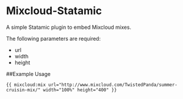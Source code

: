 Mixcloud-Statamic
=================

A simple Statamic plugin to embed Mixcloud mixes.

The following parameters are required:

* url
* width
* height

##Example Usage

	{{ mixcloud:mix url="http://www.mixcloud.com/TwistedPanda/summer-cruisin-mix/" width="100%" height="400" }}